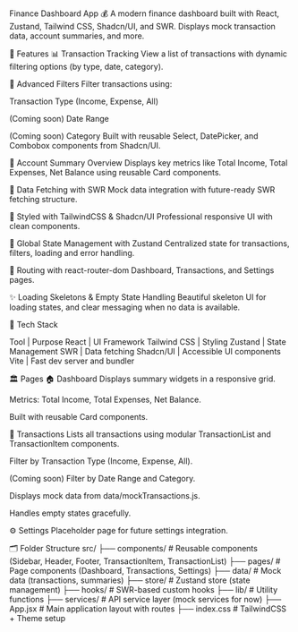 Finance Dashboard App 💰
A modern finance dashboard built with React, Zustand, Tailwind CSS, Shadcn/UI, and SWR. Displays mock transaction data, account summaries, and more.

🚀 Features
📊 Transaction Tracking
View a list of transactions with dynamic filtering options (by type, date, category).

🧹 Advanced Filters
Filter transactions using:

Transaction Type (Income, Expense, All)

(Coming soon) Date Range

(Coming soon) Category Built with reusable Select, DatePicker, and Combobox components from Shadcn/UI.

📁 Account Summary Overview
Displays key metrics like Total Income, Total Expenses, Net Balance using reusable Card components.

🔄 Data Fetching with SWR
Mock data integration with future-ready SWR fetching structure.

🎨 Styled with TailwindCSS & Shadcn/UI
Professional responsive UI with clean components.

🧠 Global State Management with Zustand
Centralized state for transactions, filters, loading and error handling.

🧭 Routing with react-router-dom
Dashboard, Transactions, and Settings pages.

✨ Loading Skeletons & Empty State Handling
Beautiful skeleton UI for loading states, and clear messaging when no data is available.

🧰 Tech Stack

Tool | Purpose
React | UI Framework
Tailwind CSS | Styling
Zustand | State Management
SWR | Data fetching
Shadcn/UI | Accessible UI components
Vite | Fast dev server and bundler


🏛️ Pages
🏠 Dashboard
Displays summary widgets in a responsive grid.

Metrics: Total Income, Total Expenses, Net Balance.

Built with reusable Card components.

📃 Transactions
Lists all transactions using modular TransactionList and TransactionItem components.

Filter by Transaction Type (Income, Expense, All).

(Coming soon) Filter by Date Range and Category.

Displays mock data from data/mockTransactions.js.

Handles empty states gracefully.

⚙️ Settings
Placeholder page for future settings integration.

🗂️ Folder Structure
src/
├── components/        # Reusable components (Sidebar, Header, Footer, TransactionItem, TransactionList)
├── pages/             # Page components (Dashboard, Transactions, Settings)
├── data/              # Mock data (transactions, summaries)
├── store/             # Zustand store (state management)
├── hooks/             # SWR-based custom hooks
├── lib/               # Utility functions
├── services/          # API service layer (mock services for now)
├── App.jsx            # Main application layout with routes
├── index.css          # TailwindCSS + Theme setup

